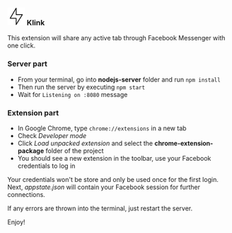 ### <img src="chrome-extension-package/icon.png" width="40"> Klink
This extension will share any active tab through Facebook Messenger with one click.

### Server part
- From your terminal, go into **nodejs-server** folder and run `npm install`  
- Then run the server by executing `npm start`  
- Wait for `Listening on :8080` message  

### Extension part
- In Google Chrome, type `chrome://extensions` in a new tab  
- Check *Developer mode*  
- Click *Load unpacked extension* and select the **chrome-extension-package** folder of the project  
- You should see a new extension in the toolbar, use your Facebook credentials to log in  

Your credentials won't be store and only be used once for the first login.  
Next, *appstate.json* will contain your Facebook session for further connections.

If any errors are thrown into the terminal, just restart the server.

Enjoy!
